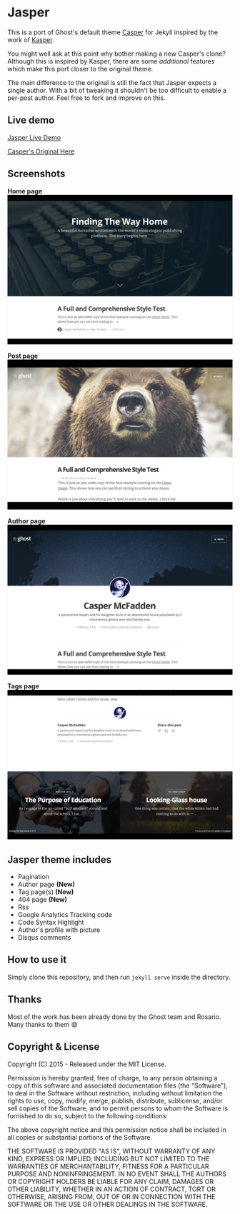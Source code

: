# Jasper

This is a port of Ghost's default theme [Casper](https://github.com/tryghost/casper) for Jekyll inspired by the work of 
[Kasper](https://github.com/rosario/kasper). 

You might well ask at this point why bother making a new Casper's clone? 
Although this is inspired by Kasper, there are some *additional* features which make this port closer 
to the original theme. 

The main difference to the original is still the fact that Jasper expects a single author. With a 
bit of tweaking it shouldn't be too difficult to enable a per-post author. Feel free to fork and improve on this.

## Live demo

[Jasper Live Demo](https://biomadeira.github.io/jasper)

[Casper's Original Here](https://demo.ghost.io)


## Screenshots

**Home page**
![home page](https://raw.githubusercontent.com/biomadeira/jasper/gh-pages/assets/images/jasper_screen1.png)

**Post page**
![post page](https://raw.githubusercontent.com/biomadeira/jasper/gh-pages/assets/images/jasper_screen2.png)

**Author page**
![author page](https://raw.githubusercontent.com/biomadeira/jasper/gh-pages/assets/images/jasper_screen3.png)

**Tags page**
![tag page](https://raw.githubusercontent.com/biomadeira/jasper/gh-pages/assets/images/jasper_screen4.png)

## Jasper theme includes

* Pagination
* Author page **(New)**
* Tag page(s) **(New)**
* 404 page **(New)**
* Rss
* Google Analytics Tracking code
* Code Syntax Highlight
* Author's profile with picture
* Disqus comments

## How to use it

Simply clone this repository, and then run `jekyll serve` inside the directory.

## Thanks 

Most of the work has been already done by the Ghost team and Rosario. Many thanks to them :smile:


## Copyright & License

Copyright (C) 2015 - Released under the MIT License.

Permission is hereby granted, free of charge, to any person obtaining a copy of this software and associated documentation files (the "Software"), to deal in the Software without restriction, including without limitation the rights to use, copy, modify, merge, publish, distribute, sublicense, and/or sell copies of the Software, and to permit persons to whom the Software is furnished to do so, subject to the following conditions:

The above copyright notice and this permission notice shall be included in all copies or substantial portions of the Software.

THE SOFTWARE IS PROVIDED "AS IS", WITHOUT WARRANTY OF ANY KIND, EXPRESS OR IMPLIED, INCLUDING BUT NOT LIMITED TO THE WARRANTIES OF MERCHANTABILITY, FITNESS FOR A PARTICULAR PURPOSE AND
NONINFRINGEMENT. IN NO EVENT SHALL THE AUTHORS OR COPYRIGHT HOLDERS BE LIABLE FOR ANY CLAIM, DAMAGES OR OTHER LIABILITY, WHETHER IN AN ACTION OF CONTRACT, TORT OR OTHERWISE, ARISING FROM, OUT OF OR IN CONNECTION WITH THE SOFTWARE OR THE USE OR OTHER DEALINGS IN THE SOFTWARE.
